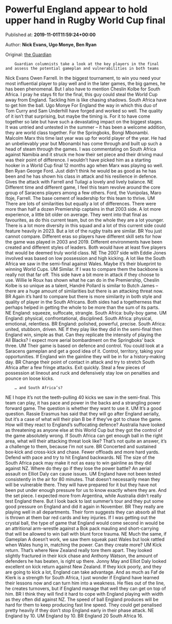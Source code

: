 
# Powerful England appear to hold upper hand in Rugby World Cup final

Published at: **2019-11-01T11:59:24+00:00**

Author: **Nick Evans, Ugo Monye, Ben Ryan**

Original: [the Guardian](https://www.theguardian.com/sport/2019/nov/01/england-south-africa-rugby-world-cup-final-experts-ugo-monye-nick-evans)


        Guardian columnists take a look at the key players in the final and assess the potential gameplan and vulnerabilities in both teams
      
Nick Evans Owen Farrell. In the biggest tournament, to win you need your most influential player to play well and in the later games, the big games, he has been phenomenal. But I also have to mention Cheslin Kolbe for South Africa. I pray he stays fit for the final, this guy could steal the World Cup away from England. Tackling him is like chasing shadows. South Africa have to get him the ball.
Ugo Monye For England the way in which this duo of Tom Curry and Sam Underhill have forged and worked so well. The quality of it isn’t that surprising, but maybe the timing is. For it to have come together so late but have such a devastating impact on the biggest stages. It was untried and untested in the summer – it has been a welcome addition, they are world class together. For the Springboks, Bongi Mbonambi. Malcolm Marx this time last year was up for world player of the year. He had an unbelievably year but Mbonambi has come through and built up such a head of steam through the games. I was commentating on South Africa against Namibia and it struck me how their set piece and their driving maul was their point of difference. I wouldn’t have picked him as a starting hooker in a World Cup final 12 months ago when Marx was playing so well.
Ben Ryan George Ford. Just didn’t think he would be as good as he has been and he has shown his class in attack and his resilience in defence. Gives the attack with Farrell and Tuilagi a lovely and lively balance.
NE Different time and different game, I feel this team revolve around the core group of Saracens players among a few others. Ford, the Vunipolas, Maro Itoje, Farrell. The base cement of leadership for this team to thrive.
UM There are lots of similarities but equally a lot of differences. There were more than half a dozen Premiership captains in that 2003 side. A lot more experience, a little bit older on average. They went into that final as favourites, as do this current team, but on the whole they are a lot younger. There is a lot more diversity in this squad and a lot of this current side could feature heavily in 2023. But a lot of the rugby traits are similar.
BR You just cannot compare. Different eras so players have different skill sets for how the game was played in 2003 and 2019. Different environments have been created and different styles of leaders. Both would have at least five players that would be deemed truly world class.
NE The 2007 side with Eddie Jones involved was based on low possession and high kicking. A lot like the South Africa we saw in the semi-final against Wales. Maybe it’s their blueprint to winning World Cups.
UM Similar. If I was to compare them the backbone is really not that far off. This side have a bit more in attack if they choose to use. Willie le Roux has shown what he can do in the Premiership, Cheslin Kolbe is so unique as a talent, Handré Pollard is similar to Butch James – there are a huge amount of similarities but there is an attacking threat now.
BR Again it’s hard to compare but there is more similarity in both style and quality of player in the South Africans. Both sides had a togetherness that perhaps helped in getting the whole to be more than the sum of its parts.
NE England: squeeze, suffocate, strangle. South Africa: bully-boy game.
UM England: physical, confrontational, disciplined. South Africa: physical, emotional, relentless.
BR England: polished, powerful, precise. South Africa: united, stubborn, driven.
NE If they play like they did in the semi-final then England win, simple as that. Can they replicate the intensity of playing the All Blacks? I expect more aerial bombardment on the Springboks’ back three.
UM Their game is based on defence and control. You could look at a Saracens gameplan and get a good idea of it. Control, territory, taking your opportunities. If England win the gainline they will be in for a history‑making day.
BR Change their point of contact in attack and try to stretch South Africa after a few fringe attacks. Exit quickly. Steal a few pieces of possession at lineout and ruck and defensively stay low on penalties and pounce on loose kicks.

        … and South Africa’s?
      
NE I hope it’s not the teeth-pulling 40 kicks we saw in the semi-final. This team can play, it has pace and power in the backs and a strangling power forward game. The question is whether they want to use it.
UM It’s a good question. Rassie Erasmus has said that they will go after England aerially, but it’s a case of what will their plan B be if they’ve got to chase the game. How will they react to England’s suffocating defence? Australia have looked as threatening as anyone else at this World Cup but they got the control of the game absolutely wrong. If South Africa can get enough ball in the right area, what will their attacking threat look like? That’s not quite an answer, it’s a challenge to them, because I’m not sure.
BR Concerted and sustained box‑kick and cross-kick and chase. Fewer offloads and more hard yards. Defend with pace and try to hit England backwards.
NE The size of the South Africa pack may make it not as easy to win gainline as they did against NZ. Where do they go if they lose the power battle? An aerial assault on Elliot Daly can cause issues.
UM England have not been tested consistently in the air for 80 minutes. That doesn’t necessarily mean they will be vulnerable there. They will have prepared for it but they have not been put under enough pressure for us to know exactly where they are. And the set piece. I expected more from Argentina, while Australia didn’t really test England there. But I look back to last summer’s tour and they put some good pressure on England and did it again in November.
BR They really are playing well in all departments. Their form suggests they can absorb all that is thrown at them bar red cards and key injuries. If I was getting out the crystal ball, the type of game that England would come second in would be an attritional arm-wrestle against a Bok pack mauling and short-carrying that will be allowed to win ball with blunt force trauma.
NE Much the same, if Gameplan A doesn’t work, we saw them squeak past Wales but look rattled when Wales hung in, matching the power. Can they create more?
UM Kick return. That’s where New Zealand really tore them apart. They looked slightly fractured in their kick chase and Anthony Watson, the amount of defenders he has beaten, is right up there. Jonny May and Elliot Daly looked excellent on kick return against New Zealand. If they kick poorly, and they are going to kick a lot, England can take advantage. And as much as Faf de Klerk is a strength for South Africa, I just wonder if England have learned their lessons now and can turn him into a weakness. He flies out of the line, he creates turnovers, but if England manage that well they can get on top of him.
BR I think they will find it hard to cope with England playing with width as they often did against NZ. The speed of ball England produces will be hard for them to keep producing fast line speed. They could get penalised pretty heavily if they don’t stop England early in their phase attack.
NE England by 10.
UM England by 10.
BR England 20 South Africa 16.
